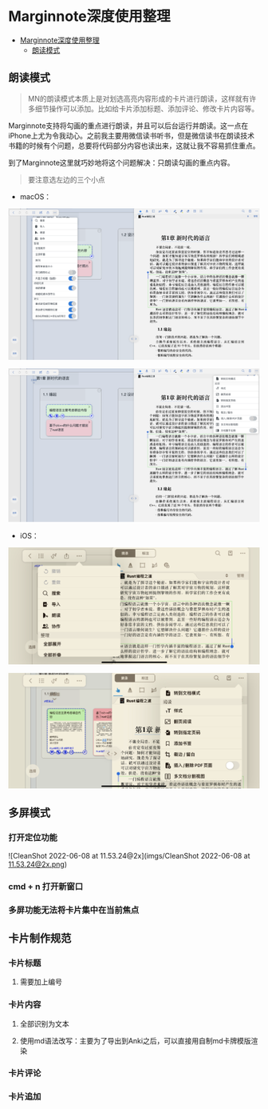 # Marginnote深度使用整理

<!--ts-->
* [Marginnote深度使用整理](#marginnote深度使用整理)
   * [朗读模式](#朗读模式)

<!-- Created by https://github.com/ekalinin/github-markdown-toc -->
<!-- Added by: runner, at: Wed Jun  8 02:38:30 UTC 2022 -->

<!--te-->



## 朗读模式

> MN的朗读模式本质上是对划选高亮内容形成的卡片进行朗读，这样就有许多细节操作可以添加。比如给卡片添加标题、添加评论、修改卡片内容等。

Marginnote支持将勾画的重点进行朗读，并且可以后台运行并朗读。这一点在iPhone上尤为令我动心。之前我主要用微信读书听书，但是微信读书在朗读技术书籍的时候有个问题，总要将代码部分内容也读出来，这就让我不容易抓住重点。

到了Marginnote这里就巧妙地将这个问题解决：只朗读勾画的重点内容。

> 要注意选左边的三个小点

- macOS：

![image-20220608000253594](imgs/image-20220608000253594.png)

![image-20220608000328467](imgs/image-20220608000328467.png)

- iOS：

![image-20220608000350355](imgs/image-20220608000350355.png)

![image-20220608000408181](imgs/image-20220608000408181.png)

## 多屏模式

### 打开定位功能

![CleanShot 2022-06-08 at 11.53.24@2x](imgs/CleanShot 2022-06-08 at 11.53.24@2x.png)

### cmd + n 打开新窗口

### 多屏功能无法将卡片集中在当前焦点

## 卡片制作规范

### 卡片标题

1. 需要加上编号

### 卡片内容

1. 全部识别为文本

2. 使用md语法改写：主要为了导出到Anki之后，可以直接用自制md卡牌模版渲染

### 卡片评论

### 卡片追加

